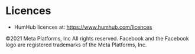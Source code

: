 # Licences

- HumHub licences at: https://www.humhub.com/licences


©2021 Meta Platforms, Inc All rights reserved. Facebook and the Facebook logo are registered trademarks of the Meta Platforms, Inc.
